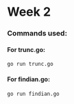 # Week 2

### Commands used: <br/>

#### For trunc.go:
```go run trunc.go```

#### For findian.go:
```go run findian.go```